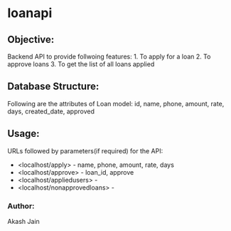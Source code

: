 # loanapi

## Objective:

Backend API to provide follwoing features:
    1. To apply for a loan
    2. To approve loans
    3. To get the list of all loans applied


## Database Structure:

Following are the attributes of Loan model:
    id, name, phone, amount, rate, days, created_date, approved


## Usage:

URLs followed by parameters(if required) for the API:

- <localhost/apply>  - name, phone, amount, rate, days
- <localhost/approve>  - loan_id, approve
- <localhost/appliedusers>  -
- <localhost/nonapprovedloans>  -


### Author:
Akash Jain
